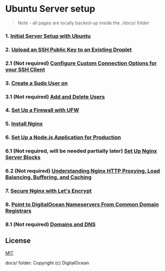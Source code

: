 # Ubuntu Server setup

> Note - all pages are locally backed-up inside the ./docs/ folder

### 1. [Initial Server Setup with Ubuntu](https://www.digitalocean.com/community/tutorials/initial-server-setup-with-ubuntu-18-04)

### 2. [Upload an SSH Public Key to an Existing Droplet](https://www.digitalocean.com/docs/droplets/how-to/add-ssh-keys/to-existing-droplet/)

### 2.1 (Not required) [Configure Custom Connection Options for your SSH Client](https://www.digitalocean.com/community/tutorials/how-to-configure-custom-connection-options-for-your-ssh-client)

### 3. [Create a Sudo User on](https://www.digitalocean.com/community/tutorials/how-to-create-a-sudo-user-on-ubuntu-quickstart)

### 3.1 (Not required) [Add and Delete Users](https://www.digitalocean.com/community/tutorials/how-to-add-and-delete-users-on-ubuntu-16-04)

### 4. [Set Up a Firewall with UFW](https://www.digitalocean.com/community/tutorials/how-to-set-up-a-firewall-with-ufw-on-ubuntu-18-04)

### 5. [Install Nginx](https://www.digitalocean.com/community/tutorials/how-to-install-nginx-on-ubuntu-18-04)

### 6. [Set Up a Node.js Application for Production](https://www.digitalocean.com/community/tutorials/how-to-set-up-a-node-js-application-for-production-on-ubuntu-18-04)

### 6.1 (Not required, will be needed partially later) [Set Up Nginx Server Blocks](https://www.digitalocean.com/community/tutorials/how-to-set-up-nginx-server-blocks-virtual-hosts-on-ubuntu-16-04)

### 6.2 (Not required) [Understanding Nginx HTTP Proxying, Load Balancing, Buffering, and Caching](https://www.digitalocean.com/community/tutorials/understanding-nginx-http-proxying-load-balancing-buffering-and-caching)

### 7. [Secure Nginx with Let's Encrypt](https://www.digitalocean.com/community/tutorials/how-to-secure-nginx-with-let-s-encrypt-on-ubuntu-18-04)

### 8. [Point to DigitalOcean Nameservers From Common Domain Registrars](https://www.digitalocean.com/community/tutorials/how-to-point-to-digitalocean-nameservers-from-common-domain-registrars)

### 8.1 (Not required) [Domains and DNS](https://www.digitalocean.com/docs/networking/dns/)

## License

[MIT](./LICENSE)

docs/ folder: Copyright (c) DigitalOcean
